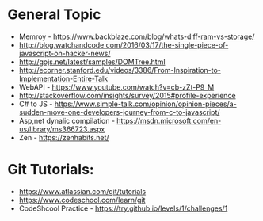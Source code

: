 # General Topic
* Memroy - https://www.backblaze.com/blog/whats-diff-ram-vs-storage/
* http://blog.watchandcode.com/2016/03/17/the-single-piece-of-javascript-on-hacker-news/
* http://gojs.net/latest/samples/DOMTree.html
* http://ecorner.stanford.edu/videos/3386/From-Inspiration-to-Implementation-Entire-Talk
* WebAPI - https://www.youtube.com/watch?v=cb-zZt-P9_M
* http://stackoverflow.com/insights/survey/2015#profile-experience
* C# to JS - https://www.simple-talk.com/opinion/opinion-pieces/a-sudden-move-one-developers-journey-from-c-to-javascript/
* Asp,net dynalic compilation - https://msdn.microsoft.com/en-us/library/ms366723.aspx
* Zen - https://zenhabits.net/


# Git  Tutorials:
* https://www.atlassian.com/git/tutorials
* https://www.codeschool.com/learn/git
* CodeShcool Practice - https://try.github.io/levels/1/challenges/1
